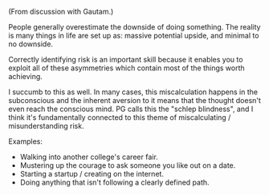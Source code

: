 (From discussion with Gautam.)

People generally overestimate the downside of doing something. The reality is many things in life are set up as: massive potential upside, and minimal to no downside.

Correctly identifying risk is an important skill because it enables you to exploit all of these asymmetries which contain most of the things worth achieving.

I succumb to this as well. In many cases, this miscalculation happens in the subconscious and the inherent aversion to it means that the thought doesn't even reach the conscious mind. PG calls this the "schlep blindness", and I think it's fundamentally connected to this theme of miscalculating / misunderstanding risk.

Examples:
- Walking into another college's career fair.
- Mustering up the courage to ask someone you like out on a date.
- Starting a startup / creating on the internet.
- Doing anything that isn't following a clearly defined path.


